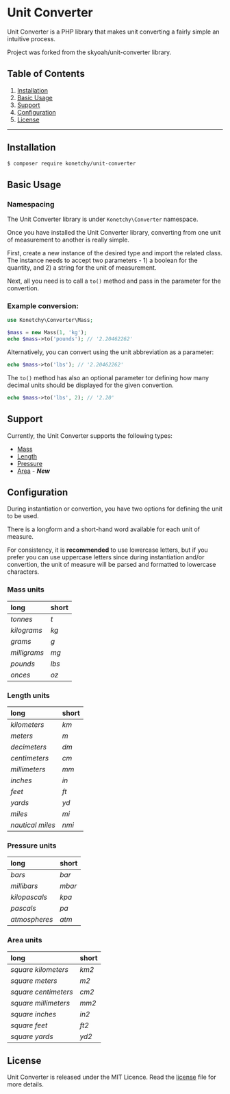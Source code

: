 # Unit Converter

Unit Converter is a PHP library that makes unit converting a fairly simple an intuitive process.

Project was forked from the skyoah/unit-converter library.

## Table of Contents

1. [Installation](#installation)
2. [Basic Usage](#basic-usage)
3. [Support](#support)
4. [Configuration](#configuration)
6. [License](#license)

___
## Installation
```bash
$ composer require konetchy/unit-converter
```

## Basic Usage
### Namespacing
The Unit Converter library is under ```Konetchy\Converter``` namespace.

Once you have installed the Unit Converter library, converting from one unit of measurement to another is really simple.

First, create a new instance of the desired type and import the related class.
The instance needs to accept two parameters -  1) a boolean for the quantity, and 2) a string for the unit of measurement.

Next, all you need is to call a ```to()``` method and pass in the parameter for the convertion.

### Example conversion:
```php
use Konetchy\Converter\Mass;

$mass = new Mass(1, 'kg');
echo $mass->to('pounds'); // '2.20462262'
```

Alternatively, you can convert using the unit abbreviation as a parameter:

```php
echo $mass->to('lbs'); // '2.20462262'
```

The ```to()``` method has also an optional parameter tor defining how many decimal units should be displayed for the given convertion.

```php
echo $mass->to('lbs', 2); // '2.20'
```

## Support
Currently, the Unit Converter supports the following types:

* [Mass](#mass-units)
* [Length](#length-units)
* [Pressure](#pressure-units)
* [Area](#area-units) - <em><strong>New</strong></em>


## Configuration
During instantiation or convertion, you have two options for defining the unit to be used.

There is a longform and a short-hand word available for each unit of measure.

For consistency, it is __recommended__ to use lowercase letters, but if you prefer you can use uppercase letters since during instantiation and/or convertion, the unit of measure will be parsed and formatted to lowercase characters.

### Mass units
| long       | short   |
| :--------- | :------ |
|*tonnes*    |     *t* |
|*kilograms* |     *kg*|
|*grams*     |      *g*|
|*milligrams*|     *mg*|
|*pounds*    |    *lbs*|
|*onces*     |     *oz*|

### Length units
| long           | short   |
| :------------- | :------ |
|*kilometers*    |     *km*|
|*meters*        |      *m*|
|*decimeters*    |     *dm*|
|*centimeters*   |     *cm*|
|*millimeters*   |     *mm*|
|*inches*        |     *in*|
|*feet*          |     *ft*|
|*yards*         |     *yd*|
|*miles*         |     *mi*|
|*nautical miles*|    *nmi*|

### Pressure units
| long        | short   |
| :---------- | :------ |
|*bars*       |    *bar*|
|*millibars*  |   *mbar*|
|*kilopascals*|    *kpa*|
|*pascals*    |     *pa*|
|*atmospheres*|    *atm*|

### Area units
| long               | short   |
| :----------------  | :------ |
|*square kilometers* |    *km2*|
|*square meters*     |     *m2*|
|*square centimeters*|    *cm2*|
|*square millimeters*|    *mm2*|
|*square inches*     |    *in2*|
|*square feet*       |    *ft2*|
|*square yards*      |    *yd2*|


## License
Unit Converter is released under the MIT Licence. Read the [license](https://github.com/konetchy/unit-converter/blob/master/LICENSE.md) file for more details.
